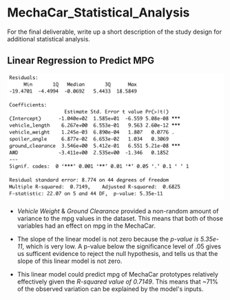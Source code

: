 # MechaCar_Statistical_Analysis
For the final deliverable, write up a short description of the study design for additional statistical analysis.

## Linear Regression to Predict MPG

![image1](https://github.com/JFoArlas/MechaCar_Statistical_Analysis/blob/main/Resources/MechaCar_summary.png)

- *Vehicle Weight* & *Ground Clearance* provided a non-random amount of variance to the mpg values in the dataset. This means that both of those variables had an effect on mpg in the MechaCar.

- The slope of the linear model is not zero because the *p-value is 5.35e-11*, which is very low. A p-value below the significance level of .05 gives us sufficent evidence to reject the null hypothesis, and tells us that the slope of this linear model is not zero.

- This linear model could predict mpg of MechaCar prototypes relatively effectively given the *R-squared value of 0.7149*. This means that ~71% of the observed variation can be explained by the model's inputs.